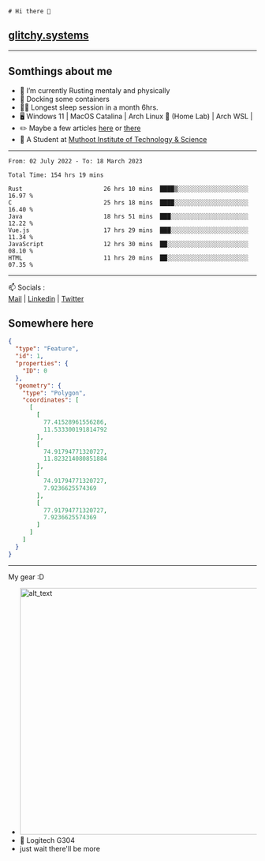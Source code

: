 ```
# Hi there 👋
```
## [glitchy.systems](https://glitchy.systems)
---

## Somthings about me



- 🌱 I’m currently Rusting mentaly and physically
- 🐋 Docking some containers
- 😶‍🌫️ Longest sleep session in a month 6hrs.
- 🖥️ Windows 11 | MacOS Catalina | Arch Linux 🦩 (Home Lab) | Arch WSL |
- ✏️ Maybe a few articles [here](https://medium.com/@advaithnarayanan8) or [there](https://medium.com/@advaithnarayanan8)
- 📑 A Student at [Muthoot Institute of Technology & Science](https://mgmits.ac.in/)



---

<!--START_SECTION:waka-->

```text
From: 02 July 2022 - To: 18 March 2023

Total Time: 154 hrs 19 mins

Rust                       26 hrs 10 mins  ████▒░░░░░░░░░░░░░░░░░░░░   16.97 %
C                          25 hrs 18 mins  ████░░░░░░░░░░░░░░░░░░░░░   16.40 %
Java                       18 hrs 51 mins  ███░░░░░░░░░░░░░░░░░░░░░░   12.22 %
Vue.js                     17 hrs 29 mins  ███░░░░░░░░░░░░░░░░░░░░░░   11.34 %
JavaScript                 12 hrs 30 mins  ██░░░░░░░░░░░░░░░░░░░░░░░   08.10 %
HTML                       11 hrs 20 mins  ██░░░░░░░░░░░░░░░░░░░░░░░   07.35 %
```

<!--END_SECTION:waka-->

---

📫 Socials :<br>
[Mail](mailto:advaithnarayanan8@gmail.com) | [Linkedin](https://www.linkedin.com/in/advaith-narayanan-a72152214/) | [Twitter](https://twitter.com/advaithnarayan)

## Somewhere here

```geojson
{
  "type": "Feature",
  "id": 1,
  "properties": {
    "ID": 0
  },
  "geometry": {
    "type": "Polygon",
    "coordinates": [
      [
        [
          77.41528961556286,
          11.533300191814792
        ],
        [
          74.91794771320727,
          11.823214080851884
        ],
        [
          74.91794771320727,
          7.9236625574369
        ],
        [
          77.91794771320727,
          7.9236625574369
        ]
      ]
    ]
  }
}
```


--- 
My gear :D

- [<img alt="alt_text" width="500px" src="https://valid.x86.fr/cache/banner/xv24bv-6.png" />](https://valid.x86.fr/xv24bv)
- 🐁 Logitech G304
- just wait there'll be more

